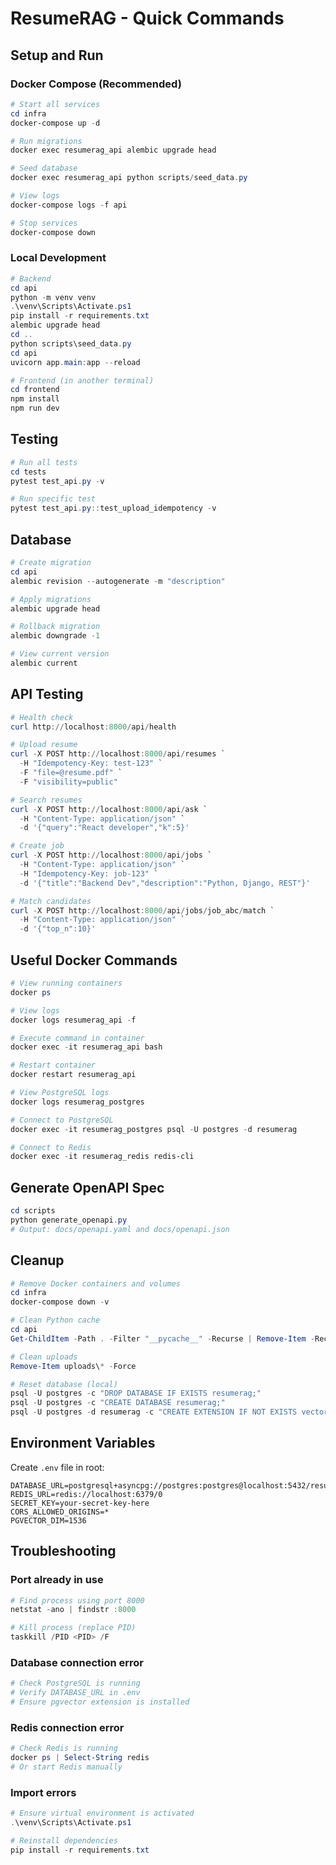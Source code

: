 # ResumeRAG - Quick Commands

## Setup and Run

### Docker Compose (Recommended)
```powershell
# Start all services
cd infra
docker-compose up -d

# Run migrations
docker exec resumerag_api alembic upgrade head

# Seed database
docker exec resumerag_api python scripts/seed_data.py

# View logs
docker-compose logs -f api

# Stop services
docker-compose down
```

### Local Development
```powershell
# Backend
cd api
python -m venv venv
.\venv\Scripts\Activate.ps1
pip install -r requirements.txt
alembic upgrade head
cd ..
python scripts\seed_data.py
cd api
uvicorn app.main:app --reload

# Frontend (in another terminal)
cd frontend
npm install
npm run dev
```

## Testing

```powershell
# Run all tests
cd tests
pytest test_api.py -v

# Run specific test
pytest test_api.py::test_upload_idempotency -v
```

## Database

```powershell
# Create migration
cd api
alembic revision --autogenerate -m "description"

# Apply migrations
alembic upgrade head

# Rollback migration
alembic downgrade -1

# View current version
alembic current
```

## API Testing

```powershell
# Health check
curl http://localhost:8000/api/health

# Upload resume
curl -X POST http://localhost:8000/api/resumes `
  -H "Idempotency-Key: test-123" `
  -F "file=@resume.pdf" `
  -F "visibility=public"

# Search resumes
curl -X POST http://localhost:8000/api/ask `
  -H "Content-Type: application/json" `
  -d '{"query":"React developer","k":5}'

# Create job
curl -X POST http://localhost:8000/api/jobs `
  -H "Content-Type: application/json" `
  -H "Idempotency-Key: job-123" `
  -d '{"title":"Backend Dev","description":"Python, Django, REST"}'

# Match candidates
curl -X POST http://localhost:8000/api/jobs/job_abc/match `
  -H "Content-Type: application/json" `
  -d '{"top_n":10}'
```

## Useful Docker Commands

```powershell
# View running containers
docker ps

# View logs
docker logs resumerag_api -f

# Execute command in container
docker exec -it resumerag_api bash

# Restart container
docker restart resumerag_api

# View PostgreSQL logs
docker logs resumerag_postgres

# Connect to PostgreSQL
docker exec -it resumerag_postgres psql -U postgres -d resumerag

# Connect to Redis
docker exec -it resumerag_redis redis-cli
```

## Generate OpenAPI Spec

```powershell
cd scripts
python generate_openapi.py
# Output: docs/openapi.yaml and docs/openapi.json
```

## Cleanup

```powershell
# Remove Docker containers and volumes
cd infra
docker-compose down -v

# Clean Python cache
cd api
Get-ChildItem -Path . -Filter "__pycache__" -Recurse | Remove-Item -Recurse -Force

# Clean uploads
Remove-Item uploads\* -Force

# Reset database (local)
psql -U postgres -c "DROP DATABASE IF EXISTS resumerag;"
psql -U postgres -c "CREATE DATABASE resumerag;"
psql -U postgres -d resumerag -c "CREATE EXTENSION IF NOT EXISTS vector;"
```

## Environment Variables

Create `.env` file in root:
```
DATABASE_URL=postgresql+asyncpg://postgres:postgres@localhost:5432/resumerag
REDIS_URL=redis://localhost:6379/0
SECRET_KEY=your-secret-key-here
CORS_ALLOWED_ORIGINS=*
PGVECTOR_DIM=1536
```

## Troubleshooting

### Port already in use
```powershell
# Find process using port 8000
netstat -ano | findstr :8000

# Kill process (replace PID)
taskkill /PID <PID> /F
```

### Database connection error
```powershell
# Check PostgreSQL is running
# Verify DATABASE_URL in .env
# Ensure pgvector extension is installed
```

### Redis connection error
```powershell
# Check Redis is running
docker ps | Select-String redis
# Or start Redis manually
```

### Import errors
```powershell
# Ensure virtual environment is activated
.\venv\Scripts\Activate.ps1

# Reinstall dependencies
pip install -r requirements.txt
```
